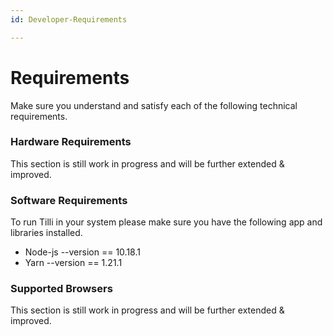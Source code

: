 ```yaml
---
id: Developer-Requirements

---
```


# Requirements

Make sure you understand and satisfy each of the following technical requirements.

### Hardware Requirements

This section is still work in progress and will be further extended & improved.

### Software Requirements

To run Tilli in your system please make sure you have the following app and libraries installed.

- Node-js --version == 10.18.1
- Yarn --version == 1.21.1


### Supported Browsers

This section is still work in progress and will be further extended & improved.



